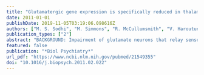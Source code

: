```yaml
---
title: "Glutamatergic gene expression is specifically reduced in thalamocortical projecting relay neurons in schizophrenia"
date: 2011-01-01
publishDate: 2019-11-05T03:19:06.098616Z
authors: ["M. S. Sodhi", "M. Simmons", "R. McCullumsmith", "V. Haroutunian", "J. H. Meador-Woodruff"]
publication_types: ["2"]
abstract: "BACKGROUND: Impairment of glutamate neurons that relay sensory and cognitive information from the medial dorsal thalamus to the dorsolateral prefrontal cortex and other cortical regions may contribute to the pathophysiology of schizophrenia. In this study, we have assessed the cell-specific expression of glutamatergic transcripts in the medial dorsal thalamus. METHODS: We used laser capture microdissection to harvest two populations of medial dorsal thalamic cells, one enriched with glutamatergic relay neurons and the other with gamma-aminobutyric acidergic neurons and astroglia, from postmortem brains of subjects with schizophrenia (n = 14) and a comparison group (n = 20). Quantitative polymerase chain reaction of extracted RNA was used to assay gene expression in the different cell populations. RESULTS: The transcripts encoding the ionotropic glutamate receptor subunits NR2D, GluR3, GluR6, GluR7, and the intracellular proteins GRIP1 and SynGAP1 were significantly decreased in relay neurons but not in the mixed glial and interneuron population in schizophrenia. CONCLUSIONS: Our data suggest that reduced ionotropic glutamatergic expression occurs selectively in neurons, which give rise to the cortical projections of the medial dorsal thalamus in schizophrenia, rather than in thalamic cells that function locally. Our findings indicate that glutamatergic innervation is dysfunctional in the circuitry between the medial dorsal thalamus and cortex."
featured: false
publication: "*Biol Psychiatry*"
url_pdf: "https://www.ncbi.nlm.nih.gov/pubmed/21549355"
doi: "10.1016/j.biopsych.2011.02.022"
---
```


